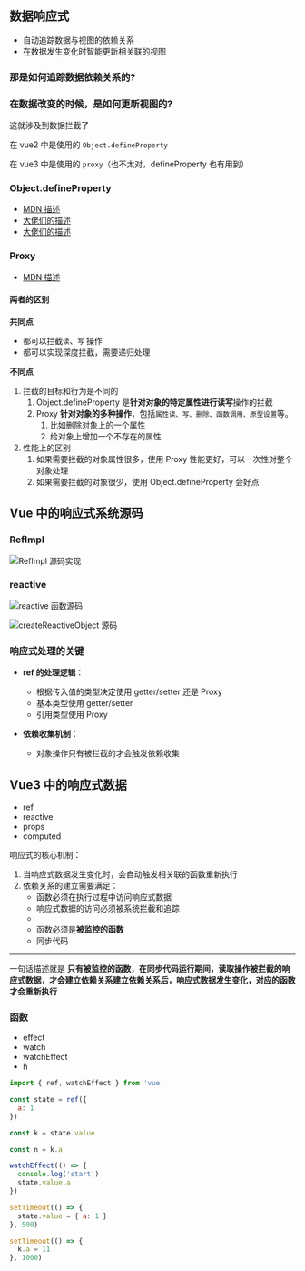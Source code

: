 ## 数据响应式

- 自动追踪数据与视图的依赖关系
- 在数据发生变化时智能更新相关联的视图

### 那是如何追踪数据依赖关系的?

### 在数据改变的时候，是如何更新视图的?

这就涉及到数据拦截了

在 vue2 中是使用的 `Object.defineProperty`

在 vue3 中是使用的 `proxy`（也不太对，defineProperty 也有用到）

### Object.defineProperty

- [MDN 描述](https://developer.mozilla.org/en-US/docs/Web/JavaScript/Reference/Global_Objects/Object/defineProperty)
- [大佬们的描述](https://juejin.cn/post/6844903828580466702)
- [大佬们的描述](https://juejin.cn/post/7148418896922411016)

### Proxy

- [MDN 描述](https://developer.mozilla.org/en-US/docs/Web/JavaScript/Reference/Global_Objects/Proxy)

#### 两者的区别

**共同点**

- 都可以拦截`读`、`写` 操作
- 都可以实现深度拦截，需要递归处理

**不同点**

1. 拦截的目标和行为是不同的
   1. Object.defineProperty 是**针对对象的特定属性进行读写**操作的拦截
   2. Proxy **针对对象的多种操作**，包括`属性读、写、删除、函数调用、原型设置`等。
      1. 比如删除对象上的一个属性
      2. 给对象上增加一个不存在的属性
2. 性能上的区别
   1. 如果需要拦截的对象属性很多，使用 Proxy 性能更好，可以一次性对整个对象处理
   2. 如果需要拦截的对象很少，使用 Object.defineProperty 会好点

## Vue 中的响应式系统源码

### RefImpl

![RefImpl 源码实现](https://raw.githubusercontent.com/patty-yang/pic/img/test/202503172248319.png)

### reactive

![reactive 函数源码](https://raw.githubusercontent.com/patty-yang/pic/img/test/202503172250192.png)

![createReactiveObject 源码](https://raw.githubusercontent.com/patty-yang/pic/img/test/202503172253029.png)

### 响应式处理的关键

- **ref 的处理逻辑**：

  - 根据传入值的类型决定使用 getter/setter 还是 Proxy
  - 基本类型使用 getter/setter
  - 引用类型使用 Proxy

- **依赖收集机制**：
  - 对象操作只有被拦截的才会触发依赖收集

## Vue3 中的响应式数据

- ref
- reactive
- props
- computed

响应式的核心机制：

1. 当响应式数据发生变化时，会自动触发相关联的函数重新执行
2. 依赖关系的建立需要满足：
   - 函数必须在执行过程中访问响应式数据
   - 响应式数据的访问必须被系统拦截和追踪
   -
   - 函数必须是**被监控的函数**
   - 同步代码

---

一句话描述就是 **只有被监控的函数，在同步代码运行期间，读取操作被拦截的响应式数据，才会建立依赖关系建立依赖关系后，响应式数据发生变化，对应的函数才会重新执行**

### 函数

- effect
- watch
- watchEffect
- h

```js
import { ref, watchEffect } from 'vue'

const state = ref({
  a: 1
})

const k = state.value

const n = k.a

watchEffect(() => {
  console.log('start')
  state.value.a
})

setTimeout(() => {
  state.value = { a: 1 }
}, 500)

setTimeout(() => {
  k.a = 11
}, 1000)
```
